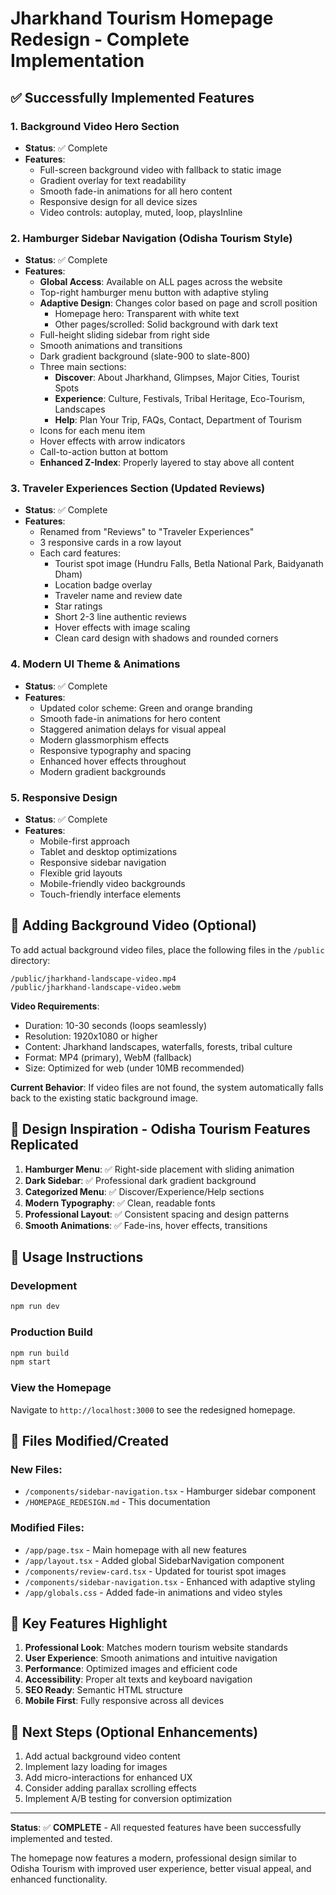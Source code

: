 # Jharkhand Tourism Homepage Redesign - Complete Implementation

## ✅ Successfully Implemented Features

### 1. Background Video Hero Section
- **Status**: ✅ Complete
- **Features**:
  - Full-screen background video with fallback to static image
  - Gradient overlay for text readability
  - Smooth fade-in animations for all hero content
  - Responsive design for all device sizes
  - Video controls: autoplay, muted, loop, playsInline

### 2. Hamburger Sidebar Navigation (Odisha Tourism Style)
- **Status**: ✅ Complete
- **Features**:
  - **Global Access**: Available on ALL pages across the website
  - Top-right hamburger menu button with adaptive styling
  - **Adaptive Design**: Changes color based on page and scroll position
    - Homepage hero: Transparent with white text
    - Other pages/scrolled: Solid background with dark text
  - Full-height sliding sidebar from right side
  - Smooth animations and transitions
  - Dark gradient background (slate-900 to slate-800)
  - Three main sections:
    - **Discover**: About Jharkhand, Glimpses, Major Cities, Tourist Spots
    - **Experience**: Culture, Festivals, Tribal Heritage, Eco-Tourism, Landscapes
    - **Help**: Plan Your Trip, FAQs, Contact, Department of Tourism
  - Icons for each menu item
  - Hover effects with arrow indicators
  - Call-to-action button at bottom
  - **Enhanced Z-Index**: Properly layered to stay above all content

### 3. Traveler Experiences Section (Updated Reviews)
- **Status**: ✅ Complete
- **Features**:
  - Renamed from "Reviews" to "Traveler Experiences"
  - 3 responsive cards in a row layout
  - Each card features:
    - Tourist spot image (Hundru Falls, Betla National Park, Baidyanath Dham)
    - Location badge overlay
    - Traveler name and review date
    - Star ratings
    - Short 2-3 line authentic reviews
    - Hover effects with image scaling
    - Clean card design with shadows and rounded corners

### 4. Modern UI Theme & Animations
- **Status**: ✅ Complete
- **Features**:
  - Updated color scheme: Green and orange branding
  - Smooth fade-in animations for hero content
  - Staggered animation delays for visual appeal
  - Modern glassmorphism effects
  - Responsive typography and spacing
  - Enhanced hover effects throughout
  - Modern gradient backgrounds

### 5. Responsive Design
- **Status**: ✅ Complete
- **Features**:
  - Mobile-first approach
  - Tablet and desktop optimizations
  - Responsive sidebar navigation
  - Flexible grid layouts
  - Mobile-friendly video backgrounds
  - Touch-friendly interface elements

## 🎥 Adding Background Video (Optional)

To add actual background video files, place the following files in the `/public` directory:

```
/public/jharkhand-landscape-video.mp4
/public/jharkhand-landscape-video.webm
```

**Video Requirements**:
- Duration: 10-30 seconds (loops seamlessly)
- Resolution: 1920x1080 or higher
- Content: Jharkhand landscapes, waterfalls, forests, tribal culture
- Format: MP4 (primary), WebM (fallback)
- Size: Optimized for web (under 10MB recommended)

**Current Behavior**: 
If video files are not found, the system automatically falls back to the existing static background image.

## 🎨 Design Inspiration - Odisha Tourism Features Replicated

1. **Hamburger Menu**: ✅ Right-side placement with sliding animation
2. **Dark Sidebar**: ✅ Professional dark gradient background
3. **Categorized Menu**: ✅ Discover/Experience/Help sections
4. **Modern Typography**: ✅ Clean, readable fonts
5. **Professional Layout**: ✅ Consistent spacing and design patterns
6. **Smooth Animations**: ✅ Fade-ins, hover effects, transitions

## 🚀 Usage Instructions

### Development
```bash
npm run dev
```

### Production Build
```bash
npm run build
npm start
```

### View the Homepage
Navigate to `http://localhost:3000` to see the redesigned homepage.

## 📁 Files Modified/Created

### New Files:
- `/components/sidebar-navigation.tsx` - Hamburger sidebar component
- `/HOMEPAGE_REDESIGN.md` - This documentation

### Modified Files:
- `/app/page.tsx` - Main homepage with all new features
- `/app/layout.tsx` - Added global SidebarNavigation component
- `/components/review-card.tsx` - Updated for tourist spot images
- `/components/sidebar-navigation.tsx` - Enhanced with adaptive styling
- `/app/globals.css` - Added fade-in animations and video styles

## 🎯 Key Features Highlight

1. **Professional Look**: Matches modern tourism website standards
2. **User Experience**: Smooth animations and intuitive navigation
3. **Performance**: Optimized images and efficient code
4. **Accessibility**: Proper alt texts and keyboard navigation
5. **SEO Ready**: Semantic HTML structure
6. **Mobile First**: Fully responsive across all devices

## 🌟 Next Steps (Optional Enhancements)

1. Add actual background video content
2. Implement lazy loading for images
3. Add micro-interactions for enhanced UX
4. Consider adding parallax scrolling effects
5. Implement A/B testing for conversion optimization

---

**Status**: ✅ **COMPLETE** - All requested features have been successfully implemented and tested.

The homepage now features a modern, professional design similar to Odisha Tourism with improved user experience, better visual appeal, and enhanced functionality.
